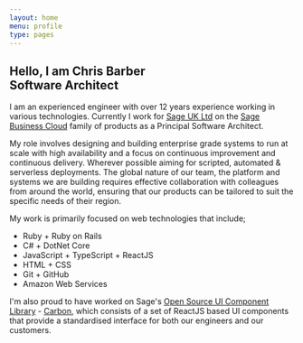 ```yaml
---
layout: home
menu: profile
type: pages
---
```


## Hello, I am **Chris Barber**<br/>Software Architect

I am an experienced engineer with over 12 years experience working in various technologies. Currently I work for [Sage UK Ltd](http://www.sage.co.uk) on the [Sage Business Cloud](https://www.sage.com/en-gb/sage-business-cloud/accounting/) family of products as a Principal Software Architect.

My role involves designing and building enterprise grade systems to run at scale with high availability and a focus on continuous improvement and continuous delivery. Wherever possible aiming for scripted, automated & serverless deployments. The global nature of our team, the platform and systems we are building requires effective collaboration with colleagues from around the world, ensuring that our products can be tailored to suit the specific needs of their region.

My work is primarily focused on web technologies that include; 

* Ruby + Ruby on Rails
* C# + DotNet Core
* JavaScript + TypeScript + ReactJS
* HTML + CSS
* Git + GitHub
* Amazon Web Services

I'm also proud to have worked on Sage's [Open Source UI Component Library](https://github.com/sage/carbon) - [Carbon](https://carbon.sage.com), which consists of a set of ReactJS based UI components that provide a standardised interface for both our engineers and our customers.
